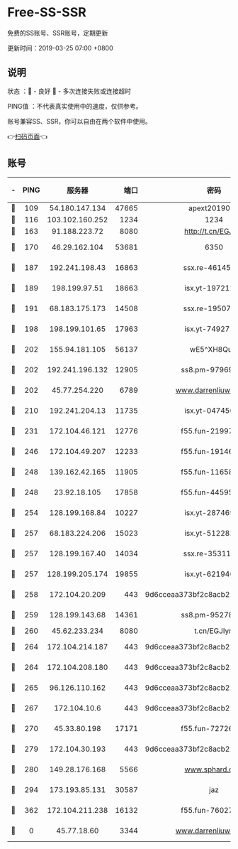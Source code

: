 # Free-SS-SSR

免费的SS账号、SSR账号，定期更新

更新时间：2019-03-25 07:00 +0800

## 说明

状态     ：🙂 - 良好 🙁 - 多次连接失败或连接超时

PING值   ：不代表真实使用中的速度，仅供参考。

账号兼容SS、SSR，你可以自由在两个软件中使用。

👉[扫码页面](https://liesauer.github.io/Free-SS-SSR/)👈

## 账号

|-|PING|服务器|端口|密码|加密方式|区域|
|:----:|:----:|:-----:|-----:|:----:|:----:|:----:|
|🙂|109|54.180.147.134|47665|apext2019001|chacha20|KR|
|🙂|116|103.102.160.252|1234|1234|rc4-md5|JP|
|🙂|163|91.188.223.72|8080|http://t.cn/EGJIyrl|rc4-md5|RU|
|🙂|170|46.29.162.104|53681|6350|aes-128-ctr|RU|
|🙂|187|192.241.198.43|16863|ssx.re-46145720|aes-256-cfb|US|
|🙂|189|198.199.97.51|18663|isx.yt-19721289|aes-256-cfb|US|
|🙂|191|68.183.175.173|14508|ssx.re-19507482|aes-256-cfb|US|
|🙂|198|198.199.101.65|17963|isx.yt-74927147|aes-256-cfb|US|
|🙂|202|155.94.181.105|56137|wE5^XH8Quw|aes-256-cfb|US|
|🙂|202|192.241.196.132|12905|ss8.pm-97969807|aes-256-cfb|US|
|🙂|202|45.77.254.220|6789|www.darrenliuwei.com|aes-256-cfb|SG|
|🙂|210|192.241.204.13|11735|isx.yt-04745009|aes-256-cfb|US|
|🙂|231|172.104.46.121|12776|f55.fun-21997792|aes-256-cfb|SG|
|🙂|246|172.104.49.207|12233|f55.fun-19146730|aes-256-cfb|SG|
|🙂|248|139.162.42.165|11905|f55.fun-11658175|aes-256-cfb|SG|
|🙂|248|23.92.18.105|17858|f55.fun-44595714|aes-256-cfb|US|
|🙂|254|128.199.168.84|10227|isx.yt-28746915|aes-256-cfb|SG|
|🙂|257|68.183.224.206|15023|isx.yt-51228211|aes-256-cfb|SG|
|🙂|257|128.199.167.40|14034|ssx.re-35311093|aes-256-cfb|SG|
|🙂|257|128.199.205.174|19855|isx.yt-62194015|aes-256-cfb|SG|
|🙂|258|172.104.20.209|443|9d6cceaa373bf2c8acb22e60b6a58be6|aes-256-cfb|US|
|🙂|259|128.199.143.68|14361|ss8.pm-95278074|aes-256-cfb|SG|
|🙂|260|45.62.233.234|8080|t.cn/EGJIyrl|rc4-md5|CA|
|🙂|264|172.104.214.187|443|9d6cceaa373bf2c8acb22e60b6a58be6|aes-256-cfb|US|
|🙂|264|172.104.208.180|443|9d6cceaa373bf2c8acb22e60b6a58be6|aes-256-cfb|US|
|🙂|265|96.126.110.162|443|9d6cceaa373bf2c8acb22e60b6a58be6|aes-256-cfb|US|
|🙂|267|172.104.10.6|443|9d6cceaa373bf2c8acb22e60b6a58be6|aes-256-cfb|US|
|🙂|270|45.33.80.198|17171|f55.fun-72726729|aes-256-cfb|US|
|🙂|279|172.104.30.193|443|9d6cceaa373bf2c8acb22e60b6a58be6|aes-256-cfb|US|
|🙂|280|149.28.176.168|5566|www.sphard.com|aes-256-cfb|AU|
|🙂|294|173.193.85.131|30587|jaz|aes-256-cfb|US|
|🙂|362|172.104.211.238|16132|f55.fun-76027787|aes-256-cfb|US|
|🙁|0|45.77.18.60|3344|www.darrenliuwei.com|aes-256-cfb|JP|

